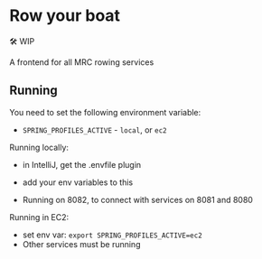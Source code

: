 # Row your boat

🛠️ WIP

A frontend for all MRC rowing services

## Running

You need to set the following environment variable: 
- `SPRING_PROFILES_ACTIVE` - `local`, or `ec2`

Running locally:
- in IntelliJ, get the .envfile plugin
- add your env variables to this 


- Running on 8082, to connect with services on 8081 and 8080

Running in EC2: 
- set env var: `export SPRING_PROFILES_ACTIVE=ec2`
- Other services must be running 
